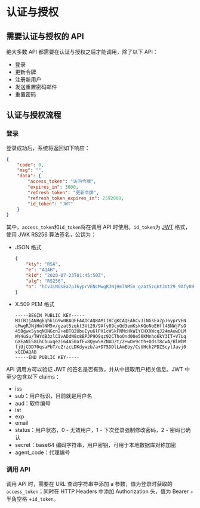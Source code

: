 # 认证与授权

## 需要认证与授权的 API

绝大多数 API 都需要在认证与授权之后才能调用，除了以下 API：

* 登录
* 更新令牌
* 注册新用户
* 发送重置密码邮件
* 重置密码

## 认证与授权流程

### 登录

登录成功后，系统将返回如下响应：

```json
{
    "code": 0,
    "msg": "",
    "data": {
        "access_token": "访问令牌",
        "expires_in": 3600,
        "refresh_token": "更新令牌",
        "refresh_token_expires_in": 2592000,
        "id_token": "JWT"
    }
}
```

其中，`access_token`和`id_token`将在调用 API 时使用。`id_token`为 [JWT](https://jwt.io/) 格式，使用 JWK RS256 算法签名，公钥为：

* JSON 格式

    ```json
    {
        "kty": "RSA",
        "e": "AQAB",
        "kid": "2020-07-23T01:45:50Z",
        "alg": "RS256",
        "n": "hCv3iNGsEa7pJ6yprVENcMwgRJNjHmlNM5v_gzat5zqkt3Vt29_9Afy89cyQd3emKskKQoNoEHfl48NWjFsO45Bgwx5ysqNONGcn2-eBTQ2UbuEyu6lPX1cWSkFNMcHkWIYCHXXWcqJ24mAuwDLMWY4uSu_THYdB3zlCIvADdW8c8BPJP9O9qz92CThoOnd00e56KMnho6kY3IT-V7UqGXEaNi58LhCbuxqezi64A50afEv8Qyw5HZNADZt_Z-wOv9cth-OdsT8cwA_BlWbMfjUjCDD70qsaPbT_uZrzcLDKdywzb_a-D75DDlLAmEby_CsUHch2PDZScylJavj0xQ"
    }
    ```

* X.509 PEM 格式

  ```
  -----BEGIN PUBLIC KEY-----
  MIIBIjANBgkqhkiG9w0BAQEFAAOCAQ8AMIIBCgKCAQEAhCv3iNGsEa7pJ6yprVEN
  cMwgRJNjHmlNM5v/gzat5zqkt3Vt29/9Afy89cyQd3emKskKQoNoEHfl48NWjFsO
  45Bgwx5ysqNONGcn2+eBTQ2UbuEyu6lPX1cWSkFNMcHkWIYCHXXWcqJ24mAuwDLM
  WY4uSu/THYdB3zlCIvADdW8c8BPJP9O9qz92CThoOnd00e56KMnho6kY3IT+V7Uq
  GXEaNi58LhCbuxqezi64A50afEv8Qyw5HZNADZt/Z+wOv9cth+OdsT8cwA/BlWbM
  fjUjCDD70qsaPbT/uZrzcLDKdywzb/a+D75DDlLAmEby/CsUHch2PDZScylJavj0
  xQIDAQAB
  -----END PUBLIC KEY-----
  ```

API 调用方可以验证 JWT 的签名是否有效，并从中提取用户相关信息。JWT 中至少包含以下 claims：

* iss
* sub：用户标识，目前就是用户名
* aud：软件编号
* iat
* exp
* email
* status：用户状态，0 - 无效用户，1 - 下次登录强制修改密码，2 - 密码已确认
* secret：base64 编码字符串，用户密钥，可用于本地数据库对称加密
* agent_code：代理编号

### 调用 API

调用 API 时，需要在 URL 查询字符串中添加 a 参数，值为登录时获取的`access_token`；同时在 HTTP Headers 中添加 Authorization 头，值为 Bearer + 半角空格 +`id_token`。

